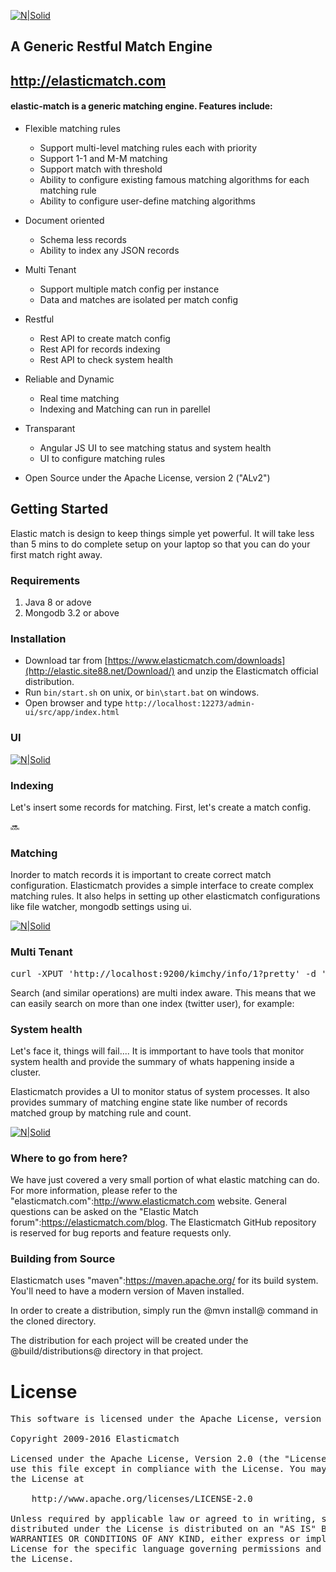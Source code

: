 [![N|Solid](https://cloud.githubusercontent.com/assets/10060860/18985121/f7778c04-8713-11e6-9190-11505c8c596c.png)](http://elasticmatch.com/)

## A Generic Restful Match Engine

## http://elasticmatch.com

#### elastic-match is a generic matching engine. Features include:

* Flexible matching rules
  * Support multi-level matching rules each with priority
  * Support 1-1 and M-M matching
  * Support match with threshold
  * Ability to configure existing famous matching algorithms for each matching rule
  * Ability to configure user-define matching algorithms

* Document oriented
  * Schema less records
  * Ability to index any JSON records

* Multi Tenant
  * Support multiple match config per instance
  * Data and matches are isolated per match config

* Restful
  * Rest API to create match config
  * Rest API for records indexing
  * Rest API to check system health

* Reliable and Dynamic
  * Real time matching
  * Indexing and Matching can run in parellel

* Transparant
  * Angular JS UI to see matching status and system health
  * UI to configure matching rules 

* Open Source under the Apache License, version 2 ("ALv2")

## Getting Started

Elastic match is design to keep things simple yet powerful. It will take less than 5 mins to do complete setup on your laptop so that you can do your first match right away.

### Requirements

1. Java 8 or adove 
2. Mongodb 3.2 or above

### Installation

* Download tar from [https://www.elasticmatch.com/downloads](http://elastic.site88.net/Download/) and unzip the Elasticmatch official distribution.
* Run ```bin/start.sh``` on unix, or ```bin\start.bat``` on windows.
* Open browser and type ```http://localhost:12273/admin-ui/src/app/index.html```

### UI
[![N|Solid](https://cloud.githubusercontent.com/assets/10060860/18985680/b2f22898-8716-11e6-9ac5-944173ba8366.png)](http://elasticmatch.com/)

### Indexing

Let's insert some records for matching. First, let's create a match config.

:soon:

### Matching

Inorder to match records it is important to create correct match configuration. Elasticmatch provides a simple interface to create complex matching rules. It also helps in setting up other elasticmatch configurations like file watcher, mongodb settings using ui.

[![N|Solid](https://cloud.githubusercontent.com/assets/10060860/18986098/f30a76a4-8718-11e6-8a90-96ad3dda0a77.png)](http://elasticmatch.com/)

### Multi Tenant

<pre>
curl -XPUT 'http://localhost:9200/kimchy/info/1?pretty' -d '{ "name" : "Shay Banon" }'
</pre>
Search (and similar operations) are multi index aware. This means that we can easily search on more than one
index (twitter user), for example:

### System health

Let's face it, things will fail.... It is immportant to have tools that monitor system health and provide the summary of whats happening inside a cluster.

Elasticmatch provides a UI to monitor status of system processes. It also provides summary of matching engine state like number of records matched group by matching rule and count.

[![N|Solid](https://cloud.githubusercontent.com/assets/10060860/18985943/268c4288-8718-11e6-8a61-ca942b28c77a.png)](http://elasticmatch.com/)

### Where to go from here?

We have just covered a very small portion of what elastic matching can do. For more information, please refer to the "elasticmatch.com":http://www.elasticmatch.com website. General questions can be asked on the "Elastic Match forum":https://elasticmatch.com/blog. The Elasticmatch GitHub repository is reserved for bug reports and feature requests only.

### Building from Source

Elasticmatch uses "maven":https://maven.apache.org/ for its build system. You'll need to have a modern version of Maven installed.

In order to create a distribution, simply run the @mvn install@ command in the cloned directory.

The distribution for each project will be created under the @build/distributions@ directory in that project.

# License

<pre>
This software is licensed under the Apache License, version 2 ("ALv2"), quoted below.

Copyright 2009-2016 Elasticmatch <https://www.elasticmatch.com>

Licensed under the Apache License, Version 2.0 (the "License"); you may not
use this file except in compliance with the License. You may obtain a copy of
the License at

    http://www.apache.org/licenses/LICENSE-2.0

Unless required by applicable law or agreed to in writing, software
distributed under the License is distributed on an "AS IS" BASIS, WITHOUT
WARRANTIES OR CONDITIONS OF ANY KIND, either express or implied. See the
License for the specific language governing permissions and limitations under
the License.
</pre>
